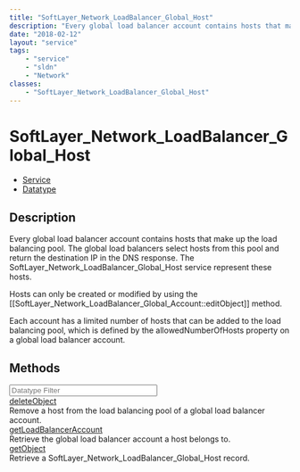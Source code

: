 ```yaml
---
title: "SoftLayer_Network_LoadBalancer_Global_Host"
description: "Every global load balancer account contains hosts that make up the load balancing pool.  The global load balancers selec... "
date: "2018-02-12"
layout: "service"
tags:
    - "service"
    - "sldn"
    - "Network"
classes:
    - "SoftLayer_Network_LoadBalancer_Global_Host"
---
```

# SoftLayer_Network_LoadBalancer_Global_Host
<div id='service-datatype'>
    <ul id='sldn-reference-tabs'>
    <li id='service'> <a href='/reference/services/SoftLayer_Network_LoadBalancer_Global_Host' >Service</a></li>    <li id='datatype'> <a href='/reference/datatypes/SoftLayer_Network_LoadBalancer_Global_Host' >Datatype</a></li>
    </ul>
</div>

## Description
Every global load balancer account contains hosts that make up the load balancing pool.  The global load balancers select hosts from this pool and return the destination IP in the DNS response.  The SoftLayer_Network_LoadBalancer_Global_Host service represent these hosts. 

Hosts can only be created or modified by using the [[SoftLayer_Network_LoadBalancer_Global_Account::editObject]] method. 

Each account has a limited number of hosts that can be added to the load balancing pool, which is defined by the allowedNumberOfHosts property on a global load balancer account. 
        
        
<div id="properties" class="content">
    <h2>Methods</h2>
    <div class="view-filters">
        <div class="clearfix">
            <div class="search-input-box">
                <input placeholder="Datatype Filter" onkeyup="titleSearch(inputId='edit-combine', divId='method-div', elementClass='method-row')" 
                    type="text" id="edit-combine" value="" size="30" maxlength="128" class="form-text">
            </div>
        </div>
    </div>
    <div id="method-div">
            <div class="method-row">
                        <span class='view-field-title'><a href='/reference/services/SoftLayer_Network_LoadBalancer_Global_Host/deleteObject'> deleteObject</a> </span>
            <div class='views-field-body'>Remove a host from the load balancing pool of a global load balancer account.</div>
        </div>
            <div class="method-row">
                        <span class='view-field-title'><a href='/reference/services/SoftLayer_Network_LoadBalancer_Global_Host/getLoadBalancerAccount'> getLoadBalancerAccount</a> </span>
            <div class='views-field-body'>Retrieve the global load balancer account a host belongs to.</div>
        </div>
            <div class="method-row">
                        <span class='view-field-title'><a href='/reference/services/SoftLayer_Network_LoadBalancer_Global_Host/getObject'> getObject</a> </span>
            <div class='views-field-body'>Retrieve a SoftLayer_Network_LoadBalancer_Global_Host record.</div>
        </div>
        </div>
</div>

